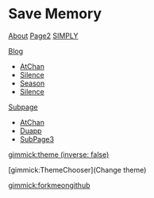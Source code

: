 # Save Memory

[About](about.md)
[Page2](page2.md)
[SIMPLY](http://atchan.tk/Simply.Me/)

[Blog]()

  * [AtChan](http://atchan.tk/)
  * [Silence](http://atchan.tk/review/)
  * [Season](http://atchen.duapp.com/)
  * [Silence](http://atchan.tk/silence/)

[Subpage]()

  * [AtChan](subpage/page1.md)
  * [Duapp](subpage/page2.md)
  * [SubPage3](subpage/page3.md)

<!-- set a default theme -->
[gimmick:theme (inverse: false)](flatly)

<!-- show a theme chooser in the menu bar -->
[gimmick:ThemeChooser](Change theme)

<!-- show a fork me on github ribbon -->
[gimmick:forkmeongithub](http://github.com/rose1988c/steam)
